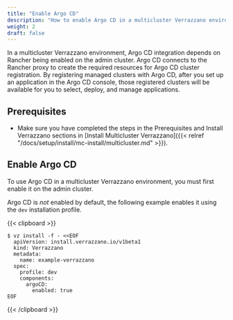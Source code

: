 ```yaml
---
title: "Enable Argo CD"
description: "How to enable Argo CD in a multicluster Verrazzano environment"
weight: 2
draft: false
---
```


In a multicluster Verrazzano environment, Argo CD integration depends on Rancher being enabled on the admin cluster. Argo CD connects to the Rancher proxy to create the required resources for Argo CD cluster registration. By registering managed clusters with Argo CD, after you set up an application in the Argo CD console, those registered clusters will be available for you to select, deploy, and manage applications.

## Prerequisites

- Make sure you have completed the steps in the Prerequisites and Install Verrazzano sections in [Install Multicluster Verrazzano]({{< relref "/docs/setup/install/mc-install/multicluster.md" >}}).

## Enable Argo CD

To use Argo CD in a multicluster Verrazzano environment, you must first enable it on the admin cluster.

Argo CD is _not_ enabled by default, the following example enables it using the `dev` installation profile.

{{< clipboard >}}
<div class="highlight">

```
$ vz install -f - <<EOF
  apiVersion: install.verrazzano.io/v1beta1
  kind: Verrazzano
  metadata:
    name: example-verrazzano
  spec:
    profile: dev
    components:    
      argoCD:
        enabled: true
EOF
```
</div>
{{< /clipboard >}}
